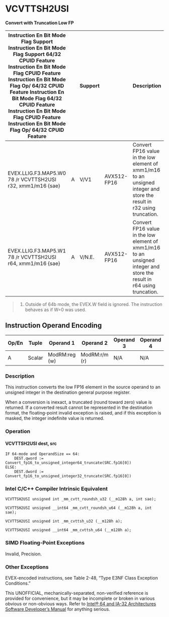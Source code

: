 # VCVTTSH2USI

**Convert with Truncation Low FP**

| Instruction En Bit Mode Flag Support Instruction En Bit Mode Flag Support 64/32 CPUID Feature Instruction En Bit Mode Flag CPUID Feature Instruction En Bit Mode Flag Op/ 64/32 CPUID Feature Instruction En Bit Mode Flag 64/32 CPUID Feature Instruction En Bit Mode Flag CPUID Feature Instruction En Bit Mode Flag Op/ 64/32 CPUID Feature |     | Support |             | Description                                                                                                            |
| ---------------------------------------------------------------------------------------------------------------------------------------------------------------------------------------------------------------------------------------------------------------------------------------------------------------------------------------------- | --- | ------- | ----------- | ---------------------------------------------------------------------------------------------------------------------- |
| EVEX.LLIG.F3.MAP5.W0 78 /r VCVTTSH2USI r32, xmm1/m16 {sae}                                                                                                                                                                                                                                                                                     | A   | V/V1    | AVX512-FP16 | Convert FP16 value in the low element of xmm1/m16 to an unsigned integer and store the result in r32 using truncation. |
| EVEX.LLIG.F3.MAP5.W1 78 /r VCVTTSH2USI r64, xmm1/m16 {sae}                                                                                                                                                                                                                                                                                     | A   | V/N.E.  | AVX512-FP16 | Convert FP16 value in the low element of xmm1/m16 to an unsigned integer and store the result in r64 using truncation. |

> 1. Outside of 64b mode, the EVEX.W field is ignored. The instruction behaves as if W=0 was used.

## Instruction Operand Encoding

| Op/En | Tuple  | Operand 1     | Operand 2     | Operand 3 | Operand 4 |
| ----- | ------ | ------------- | ------------- | --------- | --------- |
| A     | Scalar | ModRM:reg (w) | ModRM:r/m (r) | N/A       | N/A       |

### Description

This instruction converts the low FP16 element in the source operand to an unsigned integer in the destination general purpose register.

When a conversion is inexact, a truncated (round toward zero) value is returned. If a converted result cannot be represented in the destination format, the floating-point invalid exception is raised, and if this exception is masked, the integer indefinite value is returned.

### Operation

#### VCVTTSH2USI dest, src

```
IF 64-mode and OperandSize == 64:
    DEST.qword := Convert_fp16_to_unsigned_integer64_truncate(SRC.fp16[0])
ELSE:
    DEST.dword := Convert_fp16_to_unsigned_integer32_truncate(SRC.fp16[0])

```

### Intel C/C++ Compiler Intrinsic Equivalent

```
VCVTTSH2USI unsigned int _mm_cvtt_roundsh_u32 (__m128h a, int sae);

```

```
VCVTTSH2USI unsigned __int64 _mm_cvtt_roundsh_u64 (__m128h a, int sae);

```

```
VCVTTSH2USI unsigned int _mm_cvttsh_u32 (__m128h a);

```

```
VCVTTSH2USI unsigned __int64 _mm_cvttsh_u64 (__m128h a);

```

### SIMD Floating-Point Exceptions

Invalid, Precision.

### Other Exceptions

EVEX-encoded instructions, see Table 2-48, “Type E3NF Class Exception Conditions.”

This UNOFFICIAL, mechanically-separated, non-verified reference is provided for convenience, but it may be
incomplete or broken in various obvious or non-obvious
ways. Refer to [Intel® 64 and IA-32 Architectures Software Developer’s Manual](https://software.intel.com/en-us/download/intel-64-and-ia-32-architectures-sdm-combined-volumes-1-2a-2b-2c-2d-3a-3b-3c-3d-and-4) for anything serious.
